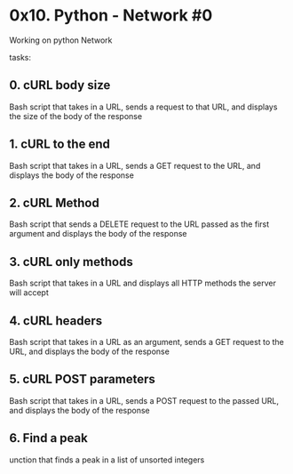 # 0x10. Python - Network #0

Working on python Network

tasks:

## 0. cURL body size
 Bash script that takes in a URL, sends a request to that URL, and displays the size of the body of the response

## 1. cURL to the end
 Bash script that takes in a URL, sends a GET request to the URL, and displays the body of the response

## 2. cURL Method
Bash script that sends a DELETE request to the URL passed as the first argument and displays the body of the response

## 3. cURL only methods
Bash script that takes in a URL and displays all HTTP methods the server will accept

## 4. cURL headers
Bash script that takes in a URL as an argument, sends a GET request to the URL, and displays the body of the response

## 5. cURL POST parameters
Bash script that takes in a URL, sends a POST request to the passed URL, and displays the body of the response

## 6. Find a peak
unction that finds a peak in a list of unsorted integers


